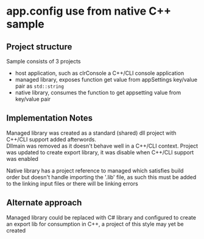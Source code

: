 # app.config use from native C++ sample

## Project structure

Sample consists of 3 projects

- host application, such as clrConsole a C++/CLI console application
- managed library, exposes function get value from appSettings key/value pair as ```std::string```
- native library, consumes the function to get appsetting value from key/value pair

## Implementation Notes

Managed library was created as a standard (shared) dll project with C++/CLI support added afterwords.  
Dllmain was removed as it doesn't behave well in a C++/CLI context.  Project was updated to create
export library, it was disable when C++/CLI support was enabled

Native library has a project reference to managed which satisfies build order but doesn't handle importing
the '.lib' file, as such this must be added to the linking input files or there will be linking errors

## Alternate approach

Managed library could be replaced with C# library and configured to create an export lib for consumption in
C++, a project of this style may yet be created
